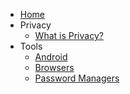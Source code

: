 <!-- TODO: Complete with your own sidebar structure and enable sidebar in index.html - or delete this file. -->

- [Home](/)
- Privacy
  * [What is Privacy?](/content/privacy/whatisprivacy.md)
- Tools
  * [Android](/content/tools/android.md)
  * [Browsers](/content/tools/browsers.md)
  * [Password Managers](/content/tools/password-managers.md)
